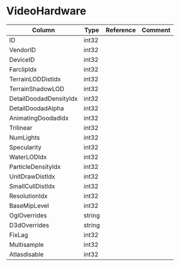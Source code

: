 # VideoHardware

| Column | Type | Reference | Comment |
|--------|------|-----------|---------|
|ID|int32|||
|VendorID|int32|||
|DeviceID|int32|||
|FarclipIdx|int32|||
|TerrainLODDistIdx|int32|||
|TerrainShadowLOD|int32|||
|DetailDoodadDensityIdx|int32|||
|DetailDoodadAlpha|int32|||
|AnimatingDoodadIdx|int32|||
|Trilinear|int32|||
|NumLights|int32|||
|Specularity|int32|||
|WaterLODIdx|int32|||
|ParticleDensityIdx|int32|||
|UnitDrawDistIdx|int32|||
|SmallCullDistIdx|int32|||
|ResolutionIdx|int32|||
|BaseMipLevel|int32|||
|OglOverrides|string|||
|D3dOverrides|string|||
|FixLag|int32|||
|Multisample|int32|||
|Atlasdisable|int32|||
